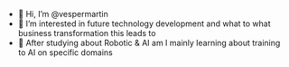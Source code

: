 - 👋 Hi, I’m @vespermartin
- 👀 I’m interested in future technology development and what to what business transformation this leads to
- 🌱 After studying about Robotic & AI am I mainly learning about training to AI on specific domains 


<!---
vespermartin/vespermartin is a ✨ special ✨ repository because its `README.md` (this file) appears on your GitHub profile.
You can click the Preview link to take a look at your changes.
--->
